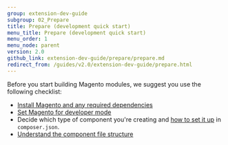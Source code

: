 ```yaml
---
group: extension-dev-guide
subgroup: 02_Prepare
title: Prepare (development quick start)
menu_title: Prepare (development quick start)
menu_order: 1
menu_node: parent
version: 2.0
github_link: extension-dev-guide/prepare/prepare.md
redirect_from: /guides/v2.0/extension-dev-guide/prepare.html
---
```


Before you start building Magento modules, we suggest you use the following checklist:

*	[Install Magento and any required dependencies]({{page.baseurl}}/install-gde/bk-install-guide.html)
*	[Set Magento for developer mode]({{page.baseurl}}/config-guide/cli/config-cli-subcommands-mode.html#change-to-developer-mode)
*	Decide which type of component you're creating and <a href="{{page.baseurl}}/extension-dev-guide/build/composer-integration.html">how to set it up</a> in `composer.json`.
*	[Understand the component file structure]({{page.baseurl}}/extension-dev-guide/prepare/prepare_file-str.html)
